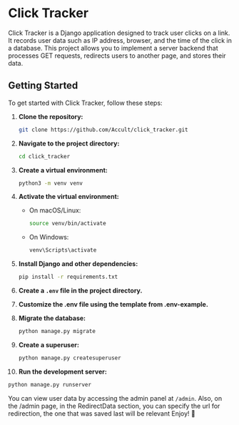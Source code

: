 # Click Tracker

Click Tracker is a Django application designed to track user clicks on a link. It records user data such as IP address, browser, and the time of the click in a database. This project allows you to implement a server backend that processes GET requests, redirects users to another page, and stores their data.

## Getting Started

To get started with Click Tracker, follow these steps:

1. **Clone the repository:**
   ```bash
   git clone https://github.com/Accult/click_tracker.git
   ```

2. **Navigate to the project directory:**
   ```bash
   cd click_tracker
   ```

3. **Create a virtual environment:**
   ```bash
   python3 -m venv venv
   ```

4. **Activate the virtual environment:**
   - On macOS/Linux:
     ```bash
     source venv/bin/activate
     ```
   - On Windows:
     ```bash
     venv\Scripts\activate
     ```

5. **Install Django and other dependencies:**
   ```bash
   pip install -r requirements.txt
   ```

6. **Create a `.env` file in the project directory.**

7. **Customize the .env file using the template from .env-example.**

8. **Migrate the database:**
   ```bash
   python manage.py migrate
   ```

9. **Create a superuser:**
    ```bash
    python manage.py createsuperuser
    ```

10. **Run the development server:**
   ```bash
   python manage.py runserver
   ```

You can view user data by accessing the admin panel at `/admin`.
Also, on the /admin page, in the RedirectData section, you can specify the url for redirection, the one that was saved last will be relevant
Enjoy! 🚀
